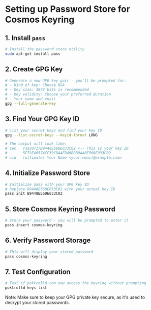 # Setting up Password Store for Cosmos Keyring

## 1. Install `pass`

```bash
# Install the password store utility
sudo apt-get install pass
```

## 2. Create GPG Key

```bash
# Generate a new GPG key pair - you'll be prompted for:
# - Kind of key: Choose RSA
# - Key size: 3072 bits is recommended
# - Key validity: Choose your preferred duration
# - Your name and email
gpg --full-generate-key
```

## 3. Find Your GPG Key ID

```bash
# List your secret keys and find your key ID
gpg --list-secret-keys --keyid-format LONG

# The output will look like:
# sec   rsa3072/B9448E560E033C02 <-- This is your key ID
#       5F79E46574CF39CDA4FB46BDB9448E560E033C02
# uid   [ultimate] Your Name <your.email@example.com>
```

## 4. Initialize Password Store

```bash
# Initialize pass with your GPG key ID
# Replace B9448E560E033C02 with your actual key ID
pass init B9448E560E033C02
```

## 5. Store Cosmos Keyring Password

```bash
# Store your password - you will be prompted to enter it
pass insert cosmos-keyring
```

## 6. Verify Password Storage

```bash
# This will display your stored password
pass cosmos-keyring
```

## 7. Test Configuration

```bash
# Test if poktrolld can now access the keyring without prompting
poktrolld keys list
```

Note: Make sure to keep your GPG private key secure, as it's used to decrypt your stored passwords.
